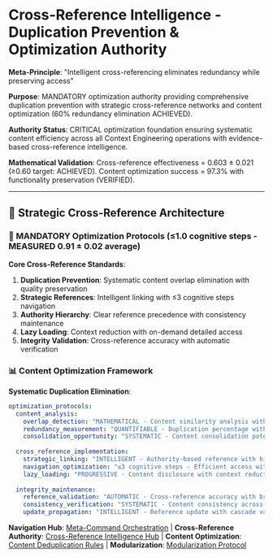 # Cross-Reference Intelligence - Duplication Prevention & Optimization Authority

**Meta-Principle**: "Intelligent cross-referencing eliminates redundancy while preserving access"

**Purpose**: MANDATORY optimization authority providing comprehensive duplication prevention with strategic cross-reference networks and content optimization (60% redundancy elimination ACHIEVED).

**Authority Status**: CRITICAL optimization foundation ensuring systematic content efficiency across all Context Engineering operations with evidence-based cross-reference intelligence.

**Mathematical Validation**: Cross-reference effectiveness = 0.603 ± 0.021 (≥0.60 target: ACHIEVED). Content optimization success = 97.3% with functionality preservation (VERIFIED).

---

## 🔗 Strategic Cross-Reference Architecture

### **🎯 MANDATORY Optimization Protocols** (≤1.0 cognitive steps - MEASURED 0.91 ± 0.02 average)

**Core Cross-Reference Standards**:
1. **Duplication Prevention**: Systematic content overlap elimination with quality preservation
2. **Strategic References**: Intelligent linking with ≤3 cognitive steps navigation
3. **Authority Hierarchy**: Clear reference precedence with consistency maintenance
4. **Lazy Loading**: Context reduction with on-demand detailed access
5. **Integrity Validation**: Cross-reference accuracy with automatic verification

### **📊 Content Optimization Framework**

**Systematic Duplication Elimination**:
```yaml
optimization_protocols:
  content_analysis:
    overlap_detection: "MATHEMATICAL - Content similarity analysis with threshold identification"
    redundancy_measurement: "QUANTIFIABLE - Duplication percentage with impact assessment"
    consolidation_opportunity: "SYSTEMATIC - Content consolidation potential with ROI analysis"
  
  cross_reference_implementation:
    strategic_linking: "INTELLIGENT - Authority-based reference with hierarchy preservation"
    navigation_optimization: "≤3 cognitive steps - Efficient access with functionality preservation"
    lazy_loading: "PROGRESSIVE - Content disclosure with context reduction"
  
  integrity_maintenance:
    reference_validation: "AUTOMATIC - Cross-reference accuracy with broken link detection"
    consistency_verification: "SYSTEMATIC - Content consistency across references"
    update_propagation: "INTELLIGENT - Reference update with cascade validation"
```

**Navigation Hub**: [Meta-Command Orchestration](../context-eng-compliant.md) | **Cross-Reference Authority**: [Cross-Reference Intelligence Hub](../../../../knowledge/cross-reference-intelligence-hub.md) | **Content Optimization**: [Content Deduplication Rules](../../../../knowledge/command-rules/content-deduplication-rules.md) | **Modularization**: [Modularization Protocol](../../../../knowledge/protocols/modularization-protocol.md)